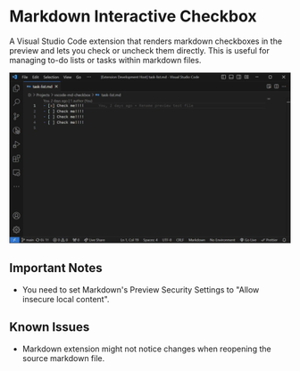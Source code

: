 # Markdown Interactive Checkbox

A Visual Studio Code extension that renders markdown checkboxes in the preview and lets you check or uncheck them directly. This is useful for managing to-do lists or tasks within markdown files.

![alt text](images/demo.webp)

## Important Notes

-   You need to set Markdown's Preview Security Settings to "Allow insecure local content".

## Known Issues

-   Markdown extension might not notice changes when reopening the source markdown file.
